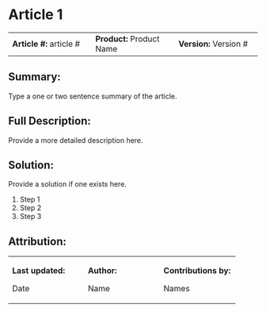 ﻿ 

Article 1
=========

<table style="width: 100%;"><colgroup><col style="width: 33%;"> <col style="width: 33%;"> <col style="width: 33%;"></colgroup><tbody><tr><td><b>Article #:</b> article #</td><td><b>Product:</b> Product Name</td><td><b>Version:</b> Version #</td></tr></tbody></table>

Summary:
--------

Type a one or two sentence summary of the article.

Full Description:
-----------------

Provide a more detailed description here.

Solution:
---------

Provide a solution if one exists here.

1.  Step 1
2.  Step 2
3.  Step 3

Attribution:
------------

<table style="width: 100%;"><colgroup><col style="width: 33%;"> <col style="width: 33%;"> <col style="width: 33%;"></colgroup><tbody><tr><td><p class="toptable"><b>Last updated:</b></p><p class="toptable" style="text-align: left;">Date</p></td><td><p class="toptable"><b>Author:</b></p><p class="toptable">Name</p></td><td><p class="toptable"><b>Contributions by:</b></p><p class="toptable" style="text-align: left;">Names</p></td></tr></tbody></table>
